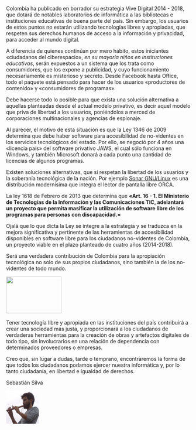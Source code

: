 <html><body><p>Colombia ha publicado en borrador su estrategia Vive Digital 2014 - 2018, que dotará de notables laboratorios de informática a las bibliotecas e instituciones educativas de buena parte del país. Sin embargo, los usuarios de estos puntos no estarán utilizando tecnologías libres y apropiadas, que respeten sus derechos humanos de acceso a la información y privacidad, para acceder al mundo digital.



<!-- #toc, .toc, .mw-warning { border: 1px solid rgb(170, 170, 170); background-color: rgb(249, 249, 249); padding: 5px; font-size: 95%; }#toc h2, .toc h2 { display: inline; border: medium none; padding: 0px; font-size: 100%; font-weight: bold; }#toc #toctitle, .toc #toctitle, #toc .toctitle, .toc .toctitle { text-align: center; }#toc ul, .toc ul { list-style-type: none; list-style-image: none; margin-left: 0px; padding-left: 0px; text-align: left; }#toc ul ul, .toc ul ul { margin: 0px 0px 0px 2em; }#toc .toctoggle, .toc .toctoggle { font-size: 94%; }body { font-family: 'Sans'; color: rgb(0, 0, 0); widows: 2; font-style: normal; text-indent: 0in; font-variant: normal; font-weight: normal; font-size: 12pt; text-decoration: none; text-align: left; }table {  }td { border-collapse: collapse; text-align: left; vertical-align: top; }p, h1, h2, h3, li { color: rgb(0, 0, 0); font-family: 'Sans'; font-size: 12pt; text-align: left; } -->

</p><div>



A diferencia de quienes continúan por mero hábito, estos iniciantes «ciudadanos del ciberespacio», <em>en su mayoría niños en instituciones educativas</em>, serán expuestos a un sistema que los trata como consumidores, que los expone a publicidad, y cuyo funcionamiento necesariamente es misterioso y secreto. Desde Facebook hasta Office, todo el paquete está pensado para hacer de los usuarios «productores de contenido» y «consumidores de programas».



</div>

<!-- #toc, .toc, .mw-warning { border: 1px solid rgb(170, 170, 170); background-color: rgb(249, 249, 249); padding: 5px; font-size: 95%; }#toc h2, .toc h2 { display: inline; border: medium none; padding: 0px; font-size: 100%; font-weight: bold; }#toc #toctitle, .toc #toctitle, #toc .toctitle, .toc .toctitle { text-align: center; }#toc ul, .toc ul { list-style-type: none; list-style-image: none; margin-left: 0px; padding-left: 0px; text-align: left; }#toc ul ul, .toc ul ul { margin: 0px 0px 0px 2em; }#toc .toctoggle, .toc .toctoggle { font-size: 94%; }body { font-family: 'Sans'; color: rgb(0, 0, 0); widows: 2; font-style: normal; text-indent: 0in; font-variant: normal; font-weight: normal; font-size: 12pt; text-decoration: none; text-align: left; }table {  }td { border-collapse: collapse; text-align: left; vertical-align: top; } -->

<div>



Debe hacerse todo lo posible para que exista una solución alternativa a aquellas planteadas desde el actual modelo privativo, es decir aquel modelo que priva de libertad a los usuarios, poniéndolos a merced de corporaciones multinacionales y agencias de espionaje.



</div>

<!-- #toc, .toc, .mw-warning { border: 1px solid rgb(170, 170, 170); background-color: rgb(249, 249, 249); padding: 5px; font-size: 95%; }#toc h2, .toc h2 { display: inline; border: medium none; padding: 0px; font-size: 100%; font-weight: bold; }#toc #toctitle, .toc #toctitle, #toc .toctitle, .toc .toctitle { text-align: center; }#toc ul, .toc ul { list-style-type: none; list-style-image: none; margin-left: 0px; padding-left: 0px; text-align: left; }#toc ul ul, .toc ul ul { margin: 0px 0px 0px 2em; }#toc .toctoggle, .toc .toctoggle { font-size: 94%; }body { font-family: 'Sans'; color: rgb(0, 0, 0); widows: 2; font-style: normal; text-indent: 0in; font-variant: normal; font-weight: normal; font-size: 12pt; text-decoration: none; text-align: left; }table {  }td { border-collapse: collapse; text-align: left; vertical-align: top; } -->

<div><!-- #toc, .toc, .mw-warning { border: 1px solid rgb(170, 170, 170); background-color: rgb(249, 249, 249); padding: 5px; font-size: 95%; }#toc h2, .toc h2 { display: inline; border: medium none; padding: 0px; font-size: 100%; font-weight: bold; }#toc #toctitle, .toc #toctitle, #toc .toctitle, .toc .toctitle { text-align: center; }#toc ul, .toc ul { list-style-type: none; list-style-image: none; margin-left: 0px; padding-left: 0px; text-align: left; }#toc ul ul, .toc ul ul { margin: 0px 0px 0px 2em; }#toc .toctoggle, .toc .toctoggle { font-size: 94%; }body { font-family: 'Sans'; color: rgb(0, 0, 0); widows: 2; font-style: normal; text-indent: 0in; font-variant: normal; font-weight: normal; font-size: 12pt; text-decoration: none; text-align: left; }table {  }td { border-collapse: collapse; text-align: left; vertical-align: top; } -->

<div>



Al parecer, el motivo de esta situación es que la ﻿Ley 1346 de 2009 determina que debe haber software para accesibilidad de no-videntes en los servicios tecnológicos del estado. Por ello, se negoció por 4 años una «licencia país» del software privativo JAWS, el cual sólo funciona en Windows, y también Microsoft donará a cada punto una cantidad de licencias de algunos programas.



</div>

</div>

Existen soluciones alternativas, que sí respetan la libertad de los usuarios y la soberanía tecnológica de la nación. Por ejemplo <a href="http://sonargnulinux.com/">Sonar GNU/Linux</a> es una distribución modernísima que integra el lector de pantalla libre ORCA.



<!-- #toc, .toc, .mw-warning { border: 1px solid rgb(170, 170, 170); background-color: rgb(249, 249, 249); padding: 5px; font-size: 95%; }#toc h2, .toc h2 { display: inline; border: medium none; padding: 0px; font-size: 100%; font-weight: bold; }#toc #toctitle, .toc #toctitle, #toc .toctitle, .toc .toctitle { text-align: center; }#toc ul, .toc ul { list-style-type: none; list-style-image: none; margin-left: 0px; padding-left: 0px; text-align: left; }#toc ul ul, .toc ul ul { margin: 0px 0px 0px 2em; }#toc .toctoggle, .toc .toctoggle { font-size: 94%; }body { font-family: 'Sans'; color: rgb(0, 0, 0); widows: 2; font-style: normal; text-indent: 0in; font-variant: normal; font-weight: normal; font-size: 12pt; text-decoration: none; text-align: left; }table {  }td { border-collapse: collapse; text-align: left; vertical-align: top; }p, h1, h2, h3, li { color: rgb(0, 0, 0); font-family: 'Sans'; font-size: 12pt; text-align: left; } -->

<div>

<p dir="ltr">La ley 1618 de Febrero de 2013 que determina que <strong>«Art. 16 - 1. El Ministerio de Tecnologías de la Información y las Comunicaciones TIC, adelantará un proyecto que permita masificar la utilización de software libre de los programas para personas con discapacidad.»</strong></p>



</div>

Ojalá que lo que dicta la Ley se integre a la estrategia y se traduzca en la mejora significativa y pertinente de las herramientas de accesibilidad disponibles en software libre para los ciudadanos no-videntes de Colombia, un proyecto viable en el plazo planteado de cuatro años (2014-2018).



<!-- #toc, .toc, .mw-warning { border: 1px solid rgb(170, 170, 170); background-color: rgb(249, 249, 249); padding: 5px; font-size: 95%; }#toc h2, .toc h2 { display: inline; border: medium none; padding: 0px; font-size: 100%; font-weight: bold; }#toc #toctitle, .toc #toctitle, #toc .toctitle, .toc .toctitle { text-align: center; }#toc ul, .toc ul { list-style-type: none; list-style-image: none; margin-left: 0px; padding-left: 0px; text-align: left; }#toc ul ul, .toc ul ul { margin: 0px 0px 0px 2em; }#toc .toctoggle, .toc .toctoggle { font-size: 94%; }body { font-family: 'Sans'; color: rgb(0, 0, 0); widows: 2; font-style: normal; text-indent: 0in; font-variant: normal; font-weight: normal; font-size: 12pt; text-decoration: none; text-align: left; }table {  }td { border-collapse: collapse; text-align: left; vertical-align: top; }p, h1, h2, h3, li { color: rgb(0, 0, 0); font-family: 'Sans'; font-size: 12pt; text-align: left; } -->

<div>



Será una verdadera contribución de Colombia para la apropiación tecnológica no solo de sus propios ciudadanos, sino también la de los no-videntes de todo mundo.



</div>



<a href="http://upload.wikimedia.org/wikipedia/commons/thumb/3/38/See_No_Evil%2C_Hear_No_Evil%2C_Speak_No_Evil.jpg/320px-See_No_Evil%2C_Hear_No_Evil%2C_Speak_No_Evil.jpg"><img class="   " src="http://upload.wikimedia.org/wikipedia/commons/thumb/3/38/See_No_Evil%2C_Hear_No_Evil%2C_Speak_No_Evil.jpg/320px-See_No_Evil%2C_Hear_No_Evil%2C_Speak_No_Evil.jpg" alt="" width="151" height="100"></a>



Tener tecnología libre y apropiada en las instituciones del país contribuirá a crear una sociedad más justa, y proporcionará a los ciudadanos de verdaderas herramientas para la creación de obras y artefactos digitales de todo tipo, sin involucrarlos en una relación de dependencia con determinados proveedores o empresas.



Creo que, sin lugar a dudas, tarde o temprano, encontraremos la forma de que todos los ciudadanos podamos ejercer nuestra informática y, por lo tanto ciudadanía, en libertad e igualdad de derechos.



Sebastián Silva

<div class="mceTemp"><dl> <dt><a href="/files/2014/08/avatar2013.jpg"><img class="size-thumbnail wp-image-447 " title="avatar2013" src="/files/2014/08/avatar2013-150x150.jpg" alt="" width="90" height="90"></a></dt> </dl></div></body></html>